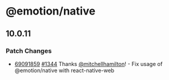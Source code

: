 # @emotion/native

## 10.0.11

### Patch Changes

- [69091859](https://github.com/emotion-js/emotion/commit/69091859) [#1344](https://github.com/emotion-js/emotion/pulls/1344) Thanks [@mitchellhamilton](https://github.com/mitchellhamilton)! - Fix usage of @emotion/native with react-native-web
